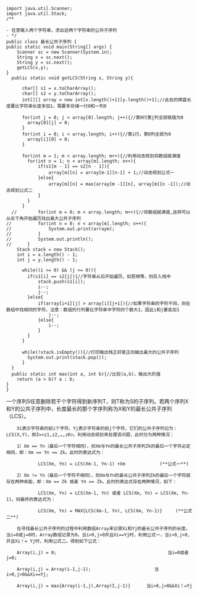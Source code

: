 ```
import java.util.Scanner;
import java.util.Stack;
/**

- 任意输入两个字符串，求出这两个字符串的公共子序列
- */
public class 最长公共子序列 {
public static void main(String[] args) {
	Scanner sc = new Scanner(System.in);
	String x = sc.next();
	String y = sc.next();
	getLCS(x,y);
}
  public static void getLCS(String x, String y){
	
      char[] s1 = x.toCharArray();
      char[] s2 = y.toCharArray();
      int[][] array = new int[x.length()+1][y.length()+1];//此处的棋盘长度要比字符串长度多加1，需要多存储一行0和一列0
      		
      for(int j = 0; j < array[0].length; j++){//第0行第j列全部赋值为0
      	array[0][j] = 0;
      }
      for(int i = 0; i < array.length; i++){//第i行，第0列全部为0
      	array[i][0] = 0;
      }
      
      for(int m = 1; m < array.length; m++){//利用动态规划将数组赋满值
      	for(int n = 1; n < array[m].length; n++){
      		if(s1[m - 1] == s2[n - 1]){
      			array[m][n] = array[m-1][n-1] + 1;//动态规划公式一
      		}else{
      			array[m][n] = max(array[m -1][n], array[m][n -1]);//动态规划公式二
      		}
      	}
      }
  //		for(int m = 0; m < array.length; m++){//将数组赋满值,这样可以从右下角开始遍历找出最大公共子序列
//			for(int n = 0; n < array[m].length; n++){
//				System.out.print(arraym);
//			}
//			System.out.println();
//		}
	Stack stack = new Stack();
	int i = x.length() - 1;
	int j = y.length() - 1;
	
      while((i >= 0) && (j >= 0)){
      	if(s1[i] == s2[j]){//字符串从后开始遍历，如若相等，则存入栈中
      		stack.push(s1[i]);
      		i--;
      		j--;
      	}else{
      		if(array[i+1][j] > array[i][j+1]){//如果字符串的字符不同，则在数组中找相同的字符，注意：数组的行列要比字符串中字符的个数大1，因此i和j要各加1
      			j--;
      		}else{
      			i--;
      		}
      	}
      }
      
      while(!stack.isEmpty()){//打印输出栈正好是正向输出最大的公共子序列
      	System.out.print(stack.pop());
      }			
  }
  public static int max(int a, int b){//比较(a,b)，输出大的值
	return (a > b)? a : b;
}
}

```

 一个序列S任意删除若干个字符得到新序列T，则T称为S的子序列。若两个序列X和Y的公共子序列中，长度最长的那个字序列称为X和Y的最长公共子序列（LCS）。

        Xi表示字符串的前i个字符，Yj表示字符串的前j个字符，它们的公共子序列记为：LCS(X,Y)，即Z=<z1,z2,…,zK>。利用动态规划来处理该问题，此时分为两种情况：
    
        1）Xm == Yn（最后一个字符相同），则Xm与Yn的最长公共子序列Zk的最后一个字符必定相同，即：Xm == Yn == Zk。此时的表达式为：
    
                LCS(Xm, Yn) = LCS(Xm-1, Yn-1) +Xm             (**公式一**)
    
        2）Xm != Yn（最后一个字符不相同），则Xm与Yn的最长公共子序列Zk的最后一个字符就存在两种肯能，即：Xm == Zk 或者 Yn == Zk。此时的表达式存在两种情况，如下：
    
                LCS(Xm, Yn) = LCS(Xm-1, Yn) 或者 LCS(Xm, Yn) = LCS(Xm, Yn-1)。则最终的表达式为：
    
                LCS(Xm, Yn) = MAX{LCS(Xm-1, Yn), LCS(Xm, Yn-1)}     (**公式二**)
    
        在寻找最长公共子序列的过程中利用数组Array来记录Xi和Yj的最长公共子序列的长度。当i=0或j=0时，Array数组记录为0。当i>0,j>0并且Xi==Yj时，利用公式一，当i>0,j>0,并且Xi！= Yj时，利用公式二。得到如下公式：
    
        Array(i,j) = 0;                                          当i=0或者j=0;
    
        Array(i,j) = Array(i-1,j-1);                        当i>0,j>0&&Xi==Yj;
    
        Array(i,j) = max{Array(i-1,j),Array(I,j-1)}      当i>0,j>0&&Xi！=Yj
